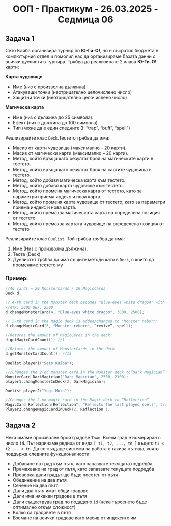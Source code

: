<h1 align="center">ООП - Практикум - 26.03.2025 - Седмица 06</h1>

## Задача 1
Сето Кайба организира турнир по **Ю-Ги-О!**, но е съкратил бюджета в компютърния отдел и помолил нас да организираме базата данни с всички дуелисти в турнира.
Трябва да реализирате 2 класа **Ю-Ги-О!** карти:

**Карта чудовище**
- Име (низ с произволна дължина)
- Атакуващи точки (неотрицателно целочислено число)
- Защитни точки (неотрицателно целочислено число)

**Магическа карта**
- Име (низ с дължина до 25 символа).
- Ефект (низ с дължина до 100 символа).
- Тип (може да е един следните 3: “trap”, “buff”, “spell”)

Реализирайте клас `Deck`.Тестето трябва да има:
- Масив от карти чудовища (максимално – 20 карти).
- Масив от магически карти (максимално – 20 карти).
- Метод, който връща като резултат броя на магическите карти в тестето.
- Метод, който връща като резултат броя на картите чудовища в тестето.
- Метод, който добавя магическа карта към тестето.
- Метод, който добавя карта чудовище към тестето.
- Метод, който променя магическа карта от тестето, като за параметри приема индекс и нова карта.
- Метод, който променя карта чудовище от тестето, като за параметри приема индекс и нова карта.
- Метод, който премахва магическата карта на определена позиция от тестето
- Метод, който премахва картата чудовище на определена позиция от тестето

Реализирайте клас `Duelist`. Той трябва трябва да има:
1. Име (Низ с произволна дължина).
2. Тесте (Deck)
3. Дуелистът трябва да има същите методи като в `Deck`, с които да променяме тестето му

### Пример:

```c++
//40 cards = 20 MonsterCards / 20 MagicCards
Deck d;

// 4-th card in the Monster deck becomes "Blue-eyes white dragon" with
//ATK: 3000 DEF: 2500
d.changeMonsterCard(4, "Blue-eyes white dragon", 3000, 2500);

// 5-th card in the Magic deck is added/changed to "Monster reborn"
d.changeMagicCard(5, "Monster reborn", “revive”, spell);

//Returns the amount of MagicCards in the deck
d.getMagicCardCount(); //1

//Returns the amount of MonsterCards in the deck
d.getMonsterCardCount(); //13

Duelist player1("Seto Kaiba");

///Changes the 2-nd monster card in the Monster deck to“Dark Magician”
MonsterCard DarkMagician("Dark Magician", 2500, 2100);
player1.changMonsterInDeck(2, DarkMagician);

Duelist player2("Yugi Muto");

//Changes the 2-nd magic card in the Magic deck to “Reflection”
MagicCard Reflection(Reflection", “Reflects the last played spell”, trap);
Player2.changeMagicCardInDeck(2, Reflection );
```

## Задача 2

Нека имаме произволен брой градове `Town`. 
Всеки град е номериран с число `id`. Път наричаме редица от вида `[ t1, t2, ..., tn ]` където `t1 < t2 ... < tn`. Да се създаде система за работа с такива пътища, 
която поддържа следните функционалности:

* Добавяне на град към пътя, като запазвате текущата подредба
* Премахване на град от пътя, като запазвате текущата подредба
* Проверка дали градът ще бъде посетен от пътя
* Обединение на два пътя
* Сечение на два пътя
* Дали два пътя имат общи градове
* Дали има някакви градове в пътя
* Дали съществува град по подадено `id` (нека търсенето бъде оптимално откъм сложност)
* Колко са градовете в пътя
* Вземане на всички градове като масив от индексите им
